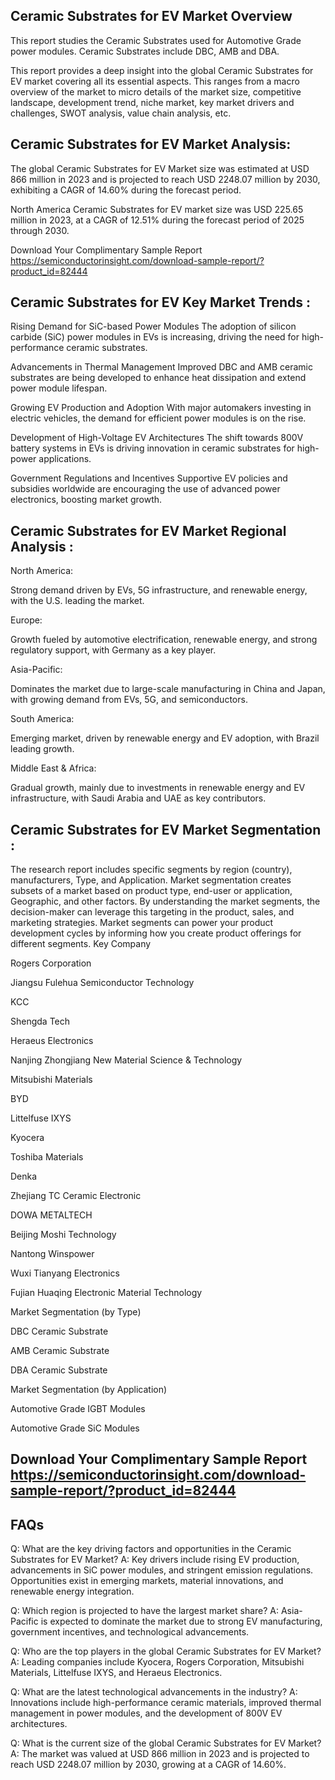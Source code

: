 ## Ceramic Substrates for EV Market Overview
This report studies the Ceramic Substrates used for Automotive Grade power modules. Ceramic Substrates include DBC, AMB and DBA.

This report provides a deep insight into the global Ceramic Substrates for EV market covering all its essential aspects. This ranges from a macro overview of the market to micro details of the market size, competitive landscape, development trend, niche market, key market drivers and challenges, SWOT analysis, value chain analysis, etc.

## Ceramic Substrates for EV Market Analysis:
The global Ceramic Substrates for EV Market size was estimated at USD 866 million in 2023 and is projected to reach USD 2248.07 million by 2030, exhibiting a CAGR of 14.60% during the forecast period.

North America Ceramic Substrates for EV market size was USD 225.65 million in 2023, at a CAGR of 12.51% during the forecast period of 2025 through 2030.

Download Your Complimentary Sample Report https://semiconductorinsight.com/download-sample-report/?product_id=82444 

## Ceramic Substrates for EV Key Market Trends  :
Rising Demand for SiC-based Power Modules
The adoption of silicon carbide (SiC) power modules in EVs is increasing, driving the need for high-performance ceramic substrates.

Advancements in Thermal Management
Improved DBC and AMB ceramic substrates are being developed to enhance heat dissipation and extend power module lifespan.

Growing EV Production and Adoption
With major automakers investing in electric vehicles, the demand for efficient power modules is on the rise.

Development of High-Voltage EV Architectures
The shift towards 800V battery systems in EVs is driving innovation in ceramic substrates for high-power applications.

Government Regulations and Incentives
Supportive EV policies and subsidies worldwide are encouraging the use of advanced power electronics, boosting market growth.

## Ceramic Substrates for EV Market Regional Analysis :
North America:

Strong demand driven by EVs, 5G infrastructure, and renewable energy, with the U.S. leading the market.

Europe:

Growth fueled by automotive electrification, renewable energy, and strong regulatory support, with Germany as a key player.

Asia-Pacific:

Dominates the market due to large-scale manufacturing in China and Japan, with growing demand from EVs, 5G, and semiconductors.

South America:

Emerging market, driven by renewable energy and EV adoption, with Brazil leading growth.

Middle East & Africa:

Gradual growth, mainly due to investments in renewable energy and EV infrastructure, with Saudi Arabia and UAE as key contributors.

## Ceramic Substrates for EV Market Segmentation :
The research report includes specific segments by region (country), manufacturers, Type, and Application. Market segmentation creates subsets of a market based on product type, end-user or application, Geographic, and other factors. By understanding the market segments, the decision-maker can leverage this targeting in the product, sales, and marketing strategies. Market segments can power your product development cycles by informing how you create product offerings for different segments.
Key Company

Rogers Corporation

Jiangsu Fulehua Semiconductor Technology

KCC

Shengda Tech

Heraeus Electronics

Nanjing Zhongjiang New Material Science & Technology

Mitsubishi Materials

BYD

Littelfuse IXYS

Kyocera

Toshiba Materials

Denka

Zhejiang TC Ceramic Electronic

DOWA METALTECH

Beijing Moshi Technology

Nantong Winspower

Wuxi Tianyang Electronics

Fujian Huaqing Electronic Material Technology

Market Segmentation (by Type)

DBC Ceramic Substrate

AMB Ceramic Substrate

DBA Ceramic Substrate

Market Segmentation (by Application)

Automotive Grade IGBT Modules

Automotive Grade SiC Modules

## Download Your Complimentary Sample Report https://semiconductorinsight.com/download-sample-report/?product_id=82444 

## FAQs
Q: What are the key driving factors and opportunities in the Ceramic Substrates for EV Market?
A: Key drivers include rising EV production, advancements in SiC power modules, and stringent emission regulations. Opportunities exist in emerging markets, material innovations, and renewable energy integration.


Q: Which region is projected to have the largest market share?
A: Asia-Pacific is expected to dominate the market due to strong EV manufacturing, government incentives, and technological advancements.


Q: Who are the top players in the global Ceramic Substrates for EV Market?
A: Leading companies include Kyocera, Rogers Corporation, Mitsubishi Materials, Littelfuse IXYS, and Heraeus Electronics.


Q: What are the latest technological advancements in the industry?
A: Innovations include high-performance ceramic materials, improved thermal management in power modules, and the development of 800V EV architectures.


Q: What is the current size of the global Ceramic Substrates for EV Market?
A: The market was valued at USD 866 million in 2023 and is projected to reach USD 2248.07 million by 2030, growing at a CAGR of 14.60%.
